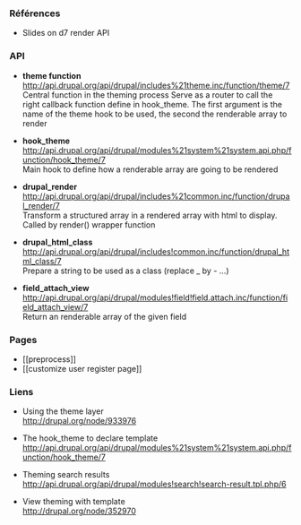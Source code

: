 ### Références 

* Slides on d7 render API

### API

* **theme function**   
http://api.drupal.org/api/drupal/includes%21theme.inc/function/theme/7   
Central function in the theming process
Serve as a router to call the right callback function define in hook_theme. The first argument is the name of the theme hook to be used, the second the renderable array to render


* **hook_theme**   
http://api.drupal.org/api/drupal/modules%21system%21system.api.php/function/hook_theme/7   
Main hook to define how a renderable array are going to be rendered

* **drupal_render**   
http://api.drupal.org/api/drupal/includes%21common.inc/function/drupal_render/7   
Transform a structured array in a rendered array with html to display. 
Called by render() wrapper function

* **drupal_html_class**   
http://api.drupal.org/api/drupal/includes!common.inc/function/drupal_html_class/7   
Prepare a string to be used as a class (replace _ by - ...)   


* **field_attach_view**   
http://api.drupal.org/api/drupal/modules!field!field.attach.inc/function/field_attach_view/7    
Return an renderable array of the given field 

### Pages 

* [[preprocess]]
* [[customize user register page]]

### Liens 

* Using the theme layer    
http://drupal.org/node/933976

* The hook_theme to declare template   
http://api.drupal.org/api/drupal/modules%21system%21system.api.php/function/hook_theme/7

* Theming search results    
http://api.drupal.org/api/drupal/modules!search!search-result.tpl.php/6

* View theming with template   
http://drupal.org/node/352970